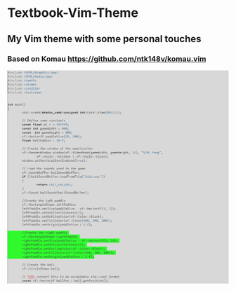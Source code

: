 # Textbook-Vim-Theme
## My Vim theme with some personal touches
### Based on Komau https://github.com/ntk148v/komau.vim

![C++ Pong Vim theme demo](https://raw.githubusercontent.com/in-just/Textbook-Vim-Theme/master/screenz/TextBoook%20Theme.PNG)
